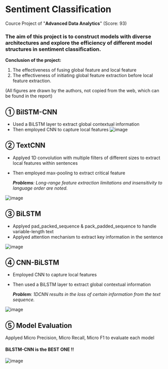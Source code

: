# Sentiment Classification

Cource Project of "**Advanced Data Analytics**" (Score: 93)

### The aim of this project is to **construct models with diverse architectures** and **explore the efficiency of different model structures in sentiment classification**.

**Conclusion of the project:**

  1. The effectiveness of fusing global feature and local feature
  2. The effectiveness of initiating global feature extraction before local feature extraction.

(All figures are drawn by the authors, not copied from the web, which can be found in the report)

## ① BilSTM-CNN
  * Used a BiLSTM layer to extract global contextual information
  * Then employed CNN to capture local features
![image](https://github.com/Jbb-525/Sentiment-Classification/assets/88278422/0a250b68-0d52-4d7d-bd97-51701ceb35ce)


## ② TextCNN
  * Applyed 1D convolution with multiple filters of different sizes to extract local features within sentences
  * Then employed max-pooling to extract critical feature

     _**Problems**: Long-range feature extraction limitations and insensitivity to language order are noted._

 ![image](https://github.com/Jbb-525/Sentiment-Classification/assets/88278422/ac0f4098-4835-4a45-b12b-755728bfc36d)

## ③ BiLSTM
  * Applyed pad_packed_sequence & pack_padded_sequence to handle variable-length text
  * Applyed attention mechanism to extract key information in the sentence

![image](https://github.com/Jbb-525/Sentiment-Classification/assets/88278422/54710fd5-0cd4-4c11-92ed-b30d8649221a)

## ④ CNN-BiLSTM
  * Employed CNN to capture local features
  * Then used a BiLSTM layer to extract global contextual information
     
     _**Problem**: 1DCNN results in the loss of certain information from the text sequence._
     
![image](https://github.com/Jbb-525/Sentiment-Classification/assets/88278422/82c0a717-d4c3-4ab7-8bee-38a2fad05c3a)

## ⑤ Model Evaluation
  Applyed Micro Precision, Micro Recall, Micro F1 to evaluate each model
  #### BiLSTM-CNN is the BEST ONE !!
  
   ![image](https://github.com/Jbb-525/Sentiment-Classification/assets/88278422/4213ab53-5a4b-41d9-9951-4174d1409da9)





  
